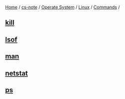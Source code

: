 [Home](https://mengxianbin.github.io) /
[cs-note](https://mengxianbin.github.io/cs-note) /
[Operate System](https://mengxianbin.github.io/cs-note/content/Operate%20System) /
[Linux](https://mengxianbin.github.io/cs-note/content/Operate%20System/Linux) /
[Commands](https://mengxianbin.github.io/cs-note/content/Operate%20System/Linux/Commands) /

## [kill](https://mengxianbin.github.io/cs-note/content/Operate%20System/Linux/Commands/kill)

## [lsof](https://mengxianbin.github.io/cs-note/content/Operate%20System/Linux/Commands/lsof)

## [man](https://mengxianbin.github.io/cs-note/content/Operate%20System/Linux/Commands/man)

## [netstat](https://mengxianbin.github.io/cs-note/content/Operate%20System/Linux/Commands/netstat)

## [ps](https://mengxianbin.github.io/cs-note/content/Operate%20System/Linux/Commands/ps)
